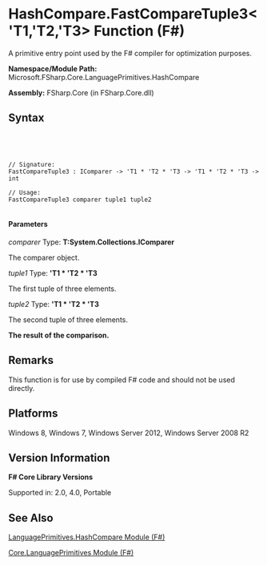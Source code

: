 # HashCompare.FastCompareTuple3<'T1,'T2,'T3> Function (F#)

A primitive entry point used by the F# compiler for optimization purposes.

**Namespace/Module Path:** Microsoft.FSharp.Core.LanguagePrimitives.HashCompare

**Assembly:** FSharp.Core (in FSharp.Core.dll)


## Syntax



```




// Signature:
FastCompareTuple3 : IComparer -> 'T1 * 'T2 * 'T3 -> 'T1 * 'T2 * 'T3 -> int

// Usage:
FastCompareTuple3 comparer tuple1 tuple2


```





#### Parameters
*comparer*
Type: **T:System.Collections.IComparer**


The comparer object.


*tuple1*
Type: **'T1 &#42; 'T2 &#42; 'T3**


The first tuple of three elements.


*tuple2*
Type: **'T1 &#42; 'T2 &#42; 'T3**


The second tuple of three elements.



**The result of the comparison.**
## Remarks
This function is for use by compiled F# code and should not be used directly.


## Platforms
Windows 8, Windows 7, Windows Server 2012, Windows Server 2008 R2


## Version Information
**F# Core Library Versions**

Supported in: 2.0, 4.0, Portable




## See Also
[LanguagePrimitives.HashCompare Module &#40;F&#35;&#41;](LanguagePrimitives.HashCompare-Module-%5BFSharp%5D.md)

[Core.LanguagePrimitives Module &#40;F&#35;&#41;](Core.LanguagePrimitives-Module-%5BFSharp%5D.md)

